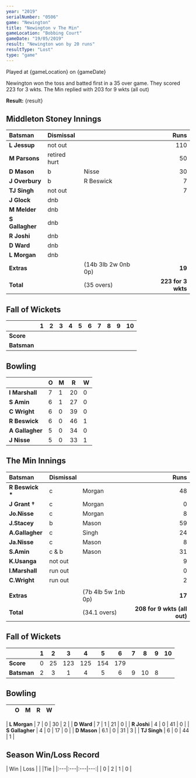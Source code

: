 ```yaml
---
year: "2019"
serialNumber: "0506" 
game: "Newington"
title: "Newington v The Min"
gameLocation: "Bobbing Court"
gameDate: "19/05/2019"
result: "Newington won by 20 runs"
resultType: "Lost"
type: "game"
---
```


Played at {gameLocation} on {gameDate}

Newington won the toss and batted first in a 35 over game. They scored 223 for 3 wkts. The Min replied with 203 for 9 wkts (all out)

**Result:** {result}

## Middleton Stoney Innings

| Batsman | Dismissal |  | Runs |
|:---|:---|---|---:|
| **L Jessup** | not out |   | 110 |
| **M Parsons** | retired hurt |  | 50 |
| **D Mason** | b | Nisse   | 30 |
| **J Overbury** | b | R Beswick   | 7 |
| **TJ Singh** | not out | | 7 |
| **J Glock** | dnb |  |  |
| **M Melder** | dnb |  |  |
| **S Gallagher** | dnb |  |  |
| **R Joshi** | dnb |  |  |
| **D Ward** | dnb |  |  |
| **L Morgan** | dnb |  |  |
| **Extras** | | (14b 3lb 2w 0nb 0p) | **19** |
| **Total** |  |(35 overs) | **223 for 3 wkts** |

## Fall of Wickets

| | 1 | 2 | 3 | 4 | 5 | 6 | 7 | 8 | 9 | 10 |
|---|:---:|:---:|:---:|:---:|:---:|:---:|:---:|:---:|:---:|:---:|
| **Score** |  |  |  |  |  |  |  |  |  |  |
| **Batsman** |  |  |  |  |  |  |  |  |  |  |

## Bowling

| | O | M | R | W |
|---|---|---|---|---|
| **I Marshall** | 7 | 1 | 20 | 0 |
| **S Amin** | 6 | 1 | 27 | 0 |
| **C Wright** | 6 | 0 | 39 | 0 |
| **R Beswick** | 6 | 0 | 46 | 1 |
| **A Gallagher** | 5 | 0 | 34 | 0 |
| **J Nisse** | 5 | 0 | 33 | 1 |

## The Min Innings

| Batsman | Dismissal |  | Runs |
|:---|:---|---|---:|
| **R Beswick &#42;** | c | Morgan | 48 |
| **J Grant &#8224;** | c | Morgan | 0 |
| **Jo.Nisse** | c | Morgan | 8 |
| **J.Stacey** | b | Mason | 59 |
| **A.Gallagher** | c | Singh | 24 |
| **Ja.Nisse** | c | Mason | 8 |
| **S.Amin** | c & b | Mason | 31 |
| **K.Usanga** | not out |  | 9 |
| **I.Marshall** | run out |  | 0 |
| **C.Wright** | run out |  | 2 |
|  |  |  |  | 	 
| **Extras** | | (7b 4lb 5w 1nb 0p) | **17** |
| **Total** | | (34.1 overs) | **208 for 9 wkts (all out)** |

## Fall of Wickets

| | 1 | 2 | 3 | 4 | 5 | 6 | 7 | 8 | 9 | 10 |
|---|:---:|:---:|:---:|:---:|:---:|:---:|:---:|:---:|:---:|:---:|
| **Score** | 0 | 25 | 123 | 125 | 154 | 179 |  |  |  |  |
| **Batsman** | 2 | 3 | 1 | 4 | 5 | 6 | 9 | 10 | 8 |  |

## Bowling

| | O | M | R | W |
|---|---|---|---|---|

| **L Morgan** | 7 | 0 | 30 | 2 |
| **D Ward** | 7 | 1 | 21 | 0 |
| **R Joshi** | 4 | 0 | 41 | 0 |
| **S Gallagher** | 4 | 0 | 17 | 0 |
| **D Mason** | 6.1 | 0 | 31 | 3 |
| **TJ Singh** | 6 | 0 | 44 | 1 |

## Season Win/Loss Record

| Win | Loss |  |  |Tie |
|:---|:---|:---|---:|
| 0 | 2 | 1 | 0 |